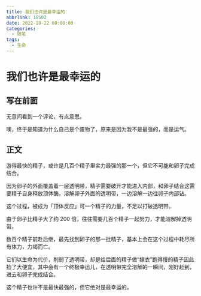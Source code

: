 ```yaml
---
title: 我们也许是最幸运的
abbrlink: 18502
date: 2022-10-22 00:00:00
categories:
  - 随笔
tags:
  - 生命
---
```


# 我们也许是最幸运的

## 写在前面

无意间看到一个评论，有点意思。

噢，终于是知道为什么自己是个废物了，原来是因为我不是最强的，而是运气。

## 正文

游得最快的精子，或许是几百个精子里实力最强的那一个，但它不可能和卵子完成结合。

因为卵子的外面覆盖着一层透明带，精子需要破开才能进入内部，和卵子结合这需要精子自身释放顶体酶，溶解卵子外面的透明带，一边溶解一边往卵子内部钻。

这个过程，被成为「顶体反应」可一个精子的力量，不足以打破透明带。

由于卵子比精子大了约 200 倍，往往需要几百个精子一起努力，才能溶解掉透明带。

数百个精子前赴后继，最先找到卵子的那一批精子，基本上会在这个过程中耗尽所有体力，力竭而亡。

它们以生命为代价，削弱了透明带，却是给后面的精子做“嫁衣”跑得慢的精子因此捡了大便宜，其中会有一个终极幸运儿，在透明带完全溶解的一瞬间，刚好赶到，进去和卵子完成结合。

这个精子也许不是最快最强的，但它绝对是最幸运的。

